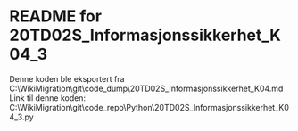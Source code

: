 # README for 20TD02S_Informasjonssikkerhet_K04_3
Denne koden ble eksportert fra C:\WikiMigration\git\code_dump\20TD02S_Informasjonssikkerhet_K04.md
Link til denne koden: C:\WikiMigration\git\code_repo\Python\20TD02S_Informasjonssikkerhet_K04_3.py
